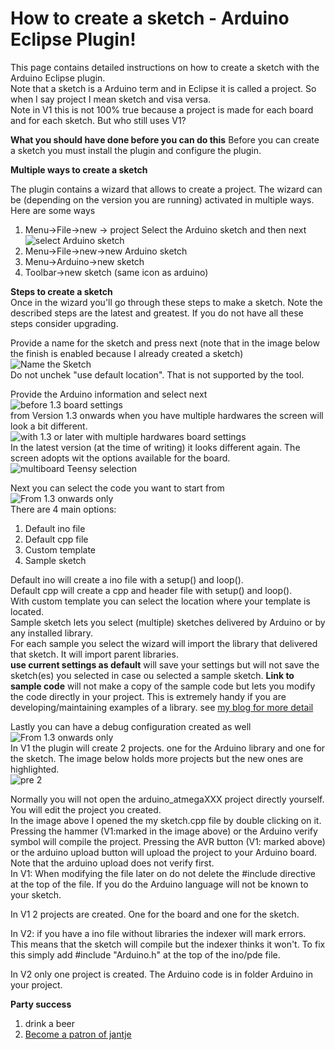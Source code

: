 How to create a sketch - Arduino Eclipse Plugin!
=====
This page contains detailed instructions on how to create a sketch with the Arduino Eclipse plugin.  
Note that a sketch is a Arduino term and in Eclipse it is called a project. So when I say project I mean sketch and visa versa.  
Note in V1 this is not 100% true because a project is made for each board and for each sketch. But who still uses V1?

**What you should have done before you can do this**
Before you can create a sketch you must install the plugin and configure the plugin.

**Multiple ways to create a sketch**
	
The plugin contains a wizard that allows to create a project. The wizard can be (depending on the version you are running) activated in multiple ways.  
Here are some ways  

 1.	Menu->File->new -> project Select the Arduino sketch and then next  
 ![select Arduino sketch](http://iloapp.baeyens.it/data/_gallery/public/1/1320529642_resized.png)
 2. Menu->File->new->new Arduino sketch
 3. Menu->Arduino->new sketch
 4. Toolbar->new sketch (same icon as arduino)

**Steps to create a sketch**  
Once in the wizard you'll go through these steps to make a sketch.
Note the described steps are the latest and greatest. If you do not have all these steps consider upgrading.

Provide a name for the sketch and press next (note that in the image below the finish is enabled because I already created a sketch)  
![Name the Sketch](http://iloapp.baeyens.it/data/_gallery/public/1/1320529645_resized.png)  
Do not unchek "use default location". That is not supported by the tool.

Provide the Arduino information and select next  
![before 1.3 board settings](http://iloapp.baeyens.it/data/_gallery//public/1/1320529644_resized.png)  
from Version 1.3 onwards when you have multiple hardwares the screen will look a bit different.  
![with 1.3 or later with multiple hardwares board settings](http://iloapp.baeyens.it/data/_gallery//public/1/134998998101133100_resized.png)  
In the latest version (at the time of writing) it looks different again. The screen adopts wit the options available for the board.  
![multiboard Teensy selection](http://iloapp.baeyens.it/data/_gallery/public/6/141798833684427200_resized.png)  

Next you can select the code you want to start from  
![From 1.3 onwards only](http://iloapp.baeyens.it/data/_gallery/public/6/141790480561384700_resized.png)  
There are 4 main options:

 1. Default ino file
 2. Default cpp file
 3. Custom template
 4. Sample sketch
 
 Default ino will create a ino file with a setup() and loop().  
 Default cpp will create a cpp and header file with setup() and loop().  
 With custom template you can select the location where your template is located.  
 Sample sketch lets you select (multiple) sketches delivered by Arduino or by any installed library.  
 For each sample you select the wizard will import the library that delivered that sketch. It will import parent libraries.  
 **use current settings as default** will save your settings but will not save the sketch(es) you selected in case ou selected a sample sketch.
**Link to sample code** will not make a copy of the sample code but lets you modify the code directly in your project. This is extremely handy if you are developing/maintaining examples of a library. see [my blog for more detail](http://blog.baeyens.it/#post15)    
 
 
Lastly you can have a debug configuration created as well  
![From 1.3 onwards only](http://iloapp.baeyens.it/data/_gallery/public/6/141790480451146300_resized.png)  
In V1 the plugin will create 2 projects. one for the Arduino library and one for the sketch. The image below holds more projects but the new ones are highlighted.  
![pre 2](http://iloapp.baeyens.it/data/_gallery//public/1/1320529641_resized.png?width=720&height=540)  

Normally you will not open the arduino_atmegaXXX project directly yourself. You will edit the project you created.  
In the image above I opened the my sketch.cpp file by double clicking on it.  
Pressing the hammer (V1:marked in the image above) or the Arduino verify symbol will compile the project. Pressing the AVR button (V1: marked above) or the arduino upload button will upload the project to your Arduino board.
Note that the arduino upload does not verify first.    
In V1: When modifying the file later on do not delete the #include directive at the top of the file. If you do the Arduino language will not be known to your sketch.

In V1 2 projects are created. One for the board and one for the sketch.

In V2: if you have a ino file without libraries the indexer will mark errors. This means that the sketch will compile but the indexer thinks it won't. To fix this simply add #include "Arduino.h" at the top of the ino/pde file.  

In V2 only one project is created. The Arduino code is in folder Arduino in your project.  

 **Party success**
 
 1. drink a beer
 2. [Become a patron of jantje](http://eclipse.baeyens.it/donate.html "thanks")